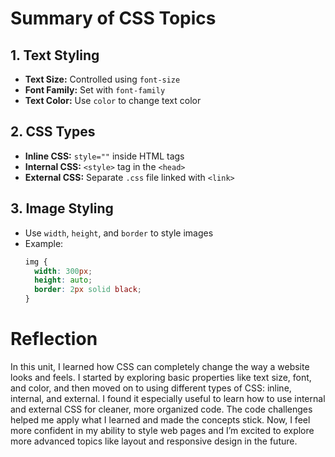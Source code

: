 # Summary of CSS Topics

## 1. Text Styling
- **Text Size:** Controlled using `font-size`
- **Font Family:** Set with `font-family`
- **Text Color:** Use `color` to change text color

## 2. CSS Types
- **Inline CSS:** `style=""` inside HTML tags
- **Internal CSS:** `<style>` tag in the `<head>`
- **External CSS:** Separate `.css` file linked with `<link>`

## 3. Image Styling
- Use `width`, `height`, and `border` to style images
- Example:
  ```css
  img {
    width: 300px;
    height: auto;
    border: 2px solid black;
  }
# Reflection

In this unit, I learned how CSS can completely change the way a website looks and feels. I started by exploring basic properties like text size, font, and color, and then moved on to using different types of CSS: inline, internal, and external. I found it especially useful to learn how to use internal and external CSS for cleaner, more organized code. The code challenges helped me apply what I learned and made the concepts stick. Now, I feel more confident in my ability to style web pages and I’m excited to explore more advanced topics like layout and responsive design in the future.
